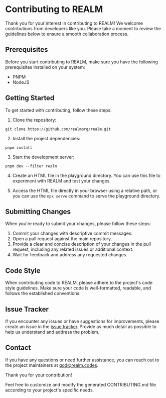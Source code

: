 # Contributing to REALM

Thank you for your interest in contributing to REALM! We welcome contributions from developers like you. Please take a moment to review the guidelines below to ensure a smooth collaboration process.

## Prerequisites

Before you start contributing to REALM, make sure you have the following prerequisites installed on your system:

- PNPM
- NodeJS

## Getting Started

To get started with contributing, follow these steps:

1. Clone the repository:
```shell
git clone https://github.com/realmorg/realm.git
````

2. Install the project dependencies:
```shell
pnpm install
```

3. Start the development server:

```shell
pnpm dev --filter realm
```

4. Create an HTML file in the playground directory. You can use this file to experiment with REALM and test your changes.

5. Access the HTML file directly in your browser using a relative path, or you can use the `npx serve` command to serve the playground directory.

## Submitting Changes

When you're ready to submit your changes, please follow these steps:

1. Commit your changes with descriptive commit messages:
2. Open a pull request against the main repository.
3. Provide a clear and concise description of your changes in the pull request, including any related issues or additional context.
4. Wait for feedback and address any requested changes.

## Code Style
When contributing code to REALM, please adhere to the project's code style guidelines. Make sure your code is well-formatted, readable, and follows the established conventions.

## Issue Tracker
If you encounter any issues or have suggestions for improvements, please create an issue in the [issue tracker](https://github.com/realmorg/realm/issues). Provide as much detail as possible to help us understand and address the problem.

## Contact
If you have any questions or need further assistance, you can reach out to the project maintainers at [god@realm.codes](god@realm.codes).

Thank you for your contribution!

Feel free to customize and modify the generated CONTRIBUTING.md file according to your project's specific needs.
